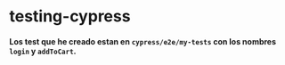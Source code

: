 # testing-cypress
#### Los test que he creado estan en `cypress/e2e/my-tests` con los nombres `login` y `addToCart`.
